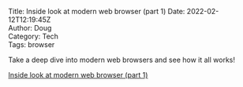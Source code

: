 Title: Inside look at modern web browser (part 1) 
Date: 2022-02-12T12:19:45Z  
Author: Doug  
Category: Tech  
Tags:   browser
    
Take a deep dive into modern web browsers and see how it all works! 
  
[Inside look at modern web browser (part 1)](https://developers.google.com/web/updates/2018/09/inside-browser-part1)

